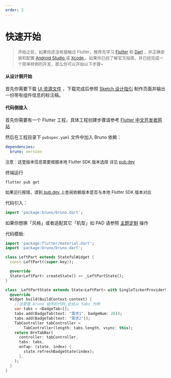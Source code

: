 ```yaml
---
order: 2
---
```


# 快速开始

<blockquote><p style="color:#666666">
  <font size="2">
  开始之前，如果你还没有接触过 Flutter，推荐先学习 <a href="https://flutter.cn/">Flutter</a> 和 <a href="https://dart.cn/guides/language/language-tour">Dart</a> ，并正确安装和配置  <a href="https://developer.android.google.cn/studio">Android Studio </a>  或 <a href="https://developer.apple.com/cn/xcode/"> Xcode </a> 。如果你已经了解官方指南，并已经完成一个简单样例的开发，那么你可以开始以下步骤~</font>
</p>
</blockquote>

#### 从设计侧开始

首先你需要下载 [UI 资源文件](https://bruno.ke.com/download/sketch) ，下载完成后参照 [Sketch 设计指引](./sketch) 制作页面并输出一份带有组件信息的标注稿。

#### 代码侧接入

首先你需要有一个 Flutter 工程，具体工程创建步骤请参考 [Flutter 中文开发者网站](https://flutter.cn/docs/get-started/editor?tab=androidstudio)

然后在工程目录下 `pubspec.yaml` 文件中加入 Bruno 依赖：

```yaml
dependencies:
  bruno: version
```

<p color="#666666"><font size="2">注意：这里版本信息需要根据本地 Flutter SDK 版本选择 详见 <a href="https://pub.flutter-io.cn/packages/bruno/versions"> pub.dev </a> </font></p>

终端运行

```shell
flutter pub get
```

<p color="#666666"><font size="2">如果运行报错，请到<a href="https://pub.flutter-io.cn/packages/bruno/versions"> pub.dev </a> 上查阅依赖版本是否与本地 Flutter SDK 版本对应</font></p>

代码引入：

```dart
import 'package:bruno/bruno.dart';
```

如果你想换「风格」或者适配其它「机型」如 PAD 请参照 [主题定制](./theme) 操作

代码模板:

```dart
import 'package:flutter/material.dart';
import 'package:bruno/bruno.dart';

class LeftPart extends StatefulWidget {
  const LeftPart({super.key});

  @override
  State<LeftPart> createState() => _LeftPartState();
}

class _LeftPartState extends State<LeftPart> with SingleTickerProviderStateMixin {
  @override
  Widget build(BuildContext context) {
    //这里是 bruno 组件的代码,此处以 tabs 为例
    var tabs = <BadgeTab>[];
    tabs.add(BadgeTab(text: "需求1", badgeNum: 26));
    tabs.add(BadgeTab(text: "需求2"));
    TabController tabController =
        TabController(length: tabs.length, vsync: this);
    return BrnTabBar(
      controller: tabController,
      tabs: tabs,
      onTap: (state, index) {
        state.refreshBadgeState(index);
      },
    );
  }
}
```
